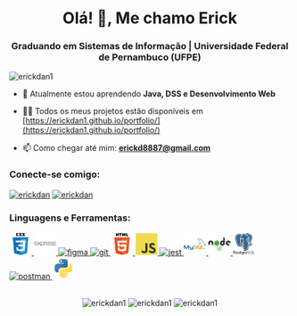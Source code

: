 <h1 align="center">Olá! 👋, Me chamo Erick</h1>
<h3 align="center">Graduando em Sistemas de Informação | Universidade Federal de Pernambuco (UFPE)</h3>

<p align="left"> <img src="https://komarev.com/ghpvc/?username=erickdan1&label=Profile%20views&color=0e75b6&style=flat" alt="erickdan1" /> </p>

- 🌱 Atualmente estou aprendendo **Java, DSS e Desenvolvimento Web**

- 👨‍💻 Todos os meus projetos estão disponíveis em [https://erickdan1.github.io/portfolio/](https://erickdan1.github.io/portfolio/)

- 📫 Como chegar até mim: **erickd8887@gmail.com**

<h3 align="left">Conecte-se comigo:</h3>
<p align="left">
<a href="https://linkedin.com/in/erickdan" target="blank"><img align="center" src="https://raw.githubusercontent.com/rahuldkjain/github-profile-readme-generator/master/src/images/icons/Social/linked-in-alt.svg" alt="erickdan" height="30" width="40" /></a>
<a href="https://instagram.com/erickdan" target="blank"><img align="center" src="https://raw.githubusercontent.com/rahuldkjain/github-profile-readme-generator/master/src/images/icons/Social/instagram.svg" alt="erickdan" height="30" width="40" /></a>
</p>

<h3 align="left">Linguagens e Ferramentas:</h3>
<p align="left"> <a href="https://www.w3schools.com/css/" target="_blank" rel="noreferrer"> <img src="https://raw.githubusercontent.com/devicons/devicon/master/icons/css3/css3-original-wordmark.svg" alt="css3" width="40" height="40"/> </a> <a href="https://expressjs.com" target="_blank" rel="noreferrer"> <img src="https://raw.githubusercontent.com/devicons/devicon/master/icons/express/express-original-wordmark.svg" alt="express" width="40" height="40"/> </a> <a href="https://www.figma.com/" target="_blank" rel="noreferrer"> <img src="https://www.vectorlogo.zone/logos/figma/figma-icon.svg" alt="figma" width="40" height="40"/> </a> <a href="https://git-scm.com/" target="_blank" rel="noreferrer"> <img src="https://www.vectorlogo.zone/logos/git-scm/git-scm-icon.svg" alt="git" width="40" height="40"/> </a> <a href="https://www.w3.org/html/" target="_blank" rel="noreferrer"> <img src="https://raw.githubusercontent.com/devicons/devicon/master/icons/html5/html5-original-wordmark.svg" alt="html5" width="40" height="40"/> </a> <a href="https://developer.mozilla.org/en-US/docs/Web/JavaScript" target="_blank" rel="noreferrer"> <img src="https://raw.githubusercontent.com/devicons/devicon/master/icons/javascript/javascript-original.svg" alt="javascript" width="40" height="40"/> </a> <a href="https://jestjs.io" target="_blank" rel="noreferrer"> <img src="https://www.vectorlogo.zone/logos/jestjsio/jestjsio-icon.svg" alt="jest" width="40" height="40"/> </a> <a href="https://www.mysql.com/" target="_blank" rel="noreferrer"> <img src="https://raw.githubusercontent.com/devicons/devicon/master/icons/mysql/mysql-original-wordmark.svg" alt="mysql" width="40" height="40"/> </a> <a href="https://nodejs.org" target="_blank" rel="noreferrer"> <img src="https://raw.githubusercontent.com/devicons/devicon/master/icons/nodejs/nodejs-original-wordmark.svg" alt="nodejs" width="40" height="40"/> </a> <a href="https://www.postgresql.org" target="_blank" rel="noreferrer"> <img src="https://raw.githubusercontent.com/devicons/devicon/master/icons/postgresql/postgresql-original-wordmark.svg" alt="postgresql" width="40" height="40"/> </a> <a href="https://postman.com" target="_blank" rel="noreferrer"> <img src="https://www.vectorlogo.zone/logos/getpostman/getpostman-icon.svg" alt="postman" width="40" height="40"/> </a> <a href="https://www.python.org" target="_blank" rel="noreferrer"> <img src="https://raw.githubusercontent.com/devicons/devicon/master/icons/python/python-original.svg" alt="python" width="40" height="40"/> </a> </p>

<br>

<div align=center>
  <img src="https://github-readme-stats.vercel.app/api/top-langs?username=erickdan1&show_icons=true&locale=en&layout=compact" alt="erickdan1" />
  <img src="https://github-readme-stats.vercel.app/api?username=erickdan1&show_icons=true&locale=en" alt="erickdan1" />
  <img src="https://github-readme-streak-stats.herokuapp.com/?user=erickdan1&" alt="erickdan1" />
</div>
